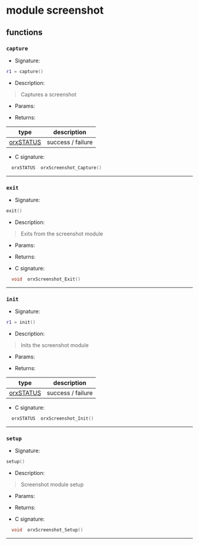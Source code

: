 # module screenshot

## functions

### **`capture`**

* Signature:

```lua
r1 = capture()
```

* Description:

> Captures a screenshot

* Params:

* Returns:

type | description 
--- | ---
[orxSTATUS](../enums.md#orxstatus)  | success / failure

* C signature:

```c
  orxSTATUS  orxScreenshot_Capture()
```

---

### **`exit`**

* Signature:

```lua
exit()
```

* Description:

> Exits from the screenshot module

* Params:

* Returns:

* C signature:

```c
  void  orxScreenshot_Exit()
```

---

### **`init`**

* Signature:

```lua
r1 = init()
```

* Description:

> Inits the screenshot module

* Params:

* Returns:

type | description 
--- | ---
[orxSTATUS](../enums.md#orxstatus)  | success / failure

* C signature:

```c
  orxSTATUS  orxScreenshot_Init()
```

---

### **`setup`**

* Signature:

```lua
setup()
```

* Description:

> Screenshot module setup

* Params:

* Returns:

* C signature:

```c
  void  orxScreenshot_Setup()
```

---

